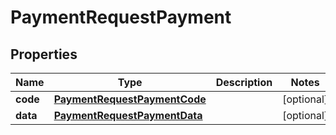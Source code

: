 # PaymentRequestPayment

## Properties
Name | Type | Description | Notes
------------ | ------------- | ------------- | -------------
**code** | [**PaymentRequestPaymentCode**](PaymentRequestPaymentCode.md) |  |  [optional]
**data** | [**PaymentRequestPaymentData**](PaymentRequestPaymentData.md) |  |  [optional]

